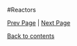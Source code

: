 #Reactors

<Text Here>

[Prev Page](https://github.com/Krithika-Balan2290/Concurrency-Design-Patterns/blob/master/Docs/monitor.md) | [Next Page](https://github.com/Krithika-Balan2290/Concurrency-Design-Patterns/blob/master/Docs/rw_lock.md)
 
 [Back to contents](https://github.com/Krithika-Balan2290/Concurrency-Design-Patterns/blob/master/Index.md)
